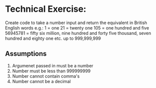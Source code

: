 # Technical Exercise: #
 
Create code to take a number input and return the equivalent in British English words e.g.:
1 = one
21 = twenty one
105 = one hundred and five
56945781 = fifty six million, nine hundred and forty five thousand, seven hundred and eighty one
etc. up to 999,999,999


## Assumptions ##

1. Argumenet passed in must be a number
2. Number must be less than 999999999
3. Number cannot contain comma's 
4. Number cannot be a decimal 